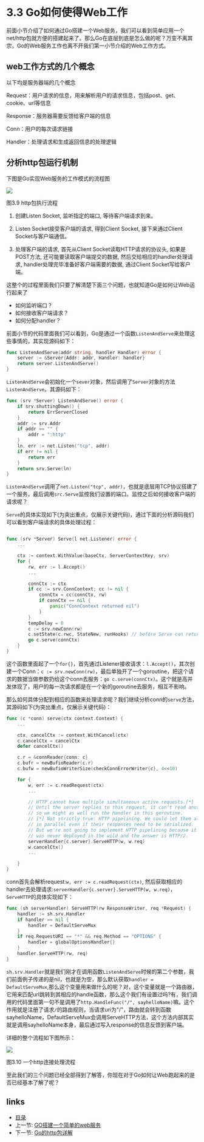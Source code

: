 # 3.3 Go如何使得Web工作

前面小节介绍了如何通过Go搭建一个Web服务，我们可以看到简单应用一个net/http包就方便的搭建起来了。那么Go在底层到底是怎么做的呢？万变不离其宗，Go的Web服务工作也离不开我们第一小节介绍的Web工作方式。

## web工作方式的几个概念

以下均是服务器端的几个概念

Request：用户请求的信息，用来解析用户的请求信息，包括post、get、cookie、url等信息

Response：服务器需要反馈给客户端的信息

Conn：用户的每次请求链接

Handler：处理请求和生成返回信息的处理逻辑

## 分析http包运行机制

下图是Go实现Web服务的工作模式的流程图

![](images/3.3.http.png?raw=true)

图3.9 http包执行流程

1. 创建Listen Socket, 监听指定的端口, 等待客户端请求到来。

2. Listen Socket接受客户端的请求, 得到Client Socket, 接下来通过Client Socket与客户端通信。

3. 处理客户端的请求, 首先从Client Socket读取HTTP请求的协议头, 如果是POST方法, 还可能要读取客户端提交的数据, 然后交给相应的handler处理请求, handler处理完毕准备好客户端需要的数据, 通过Client Socket写给客户端。

这整个的过程里面我们只要了解清楚下面三个问题，也就知道Go是如何让Web运行起来了

- 如何监听端口？
- 如何接收客户端请求？
- 如何分配handler？

前面小节的代码里面我们可以看到，Go是通过一个函数`ListenAndServe`来处理这些事情的，其实现源码如下：

```Go
func ListenAndServe(addr string, handler Handler) error {
	server := &Server{Addr: addr, Handler: handler}
	return server.ListenAndServe()
}

```

`ListenAndServe`会初始化一个`sever`对象，然后调用了`Server`对象的方法`ListenAndServe`。其源码如下：

```Go
func (srv *Server) ListenAndServe() error {
	if srv.shuttingDown() {
		return ErrServerClosed
	}
	addr := srv.Addr
	if addr == "" {
		addr = ":http"
	}
	ln, err := net.Listen("tcp", addr)
	if err != nil {
		return err
	}
	return srv.Serve(ln)
}

```

`ListenAndServe`调用了`net.Listen("tcp", addr)`，也就是底层用TCP协议搭建了一个服务，最后调用`src.Serve`监控我们设置的端口。监控之后如何接收客户端的请求呢？

`Serve`的具体实现如下(为突出重点，仅展示关键代码)，通过下面的分析源码我们可以看到客户端请求的具体处理过程：

```Go

func (srv *Server) Serve(l net.Listener) error {
	...

	ctx := context.WithValue(baseCtx, ServerContextKey, srv)
	for {
		rw, err := l.Accept()
		...

		connCtx := ctx
		if cc := srv.ConnContext; cc != nil {
			connCtx = cc(connCtx, rw)
			if connCtx == nil {
				panic("ConnContext returned nil")
			}
		}
		tempDelay = 0
		c := srv.newConn(rw)
		c.setState(c.rwc, StateNew, runHooks) // before Serve can return
		go c.serve(connCtx)
	}
}

```

这个函数里面起了一个`for{}`，首先通过Listener接收请求：`l.Accept()`，其次创建一个Conn：`c := srv.newConn(rw)`，最后单独开了一个goroutine，把这个请求的数据当做参数扔给这个conn去服务：`go c.serve(connCtx)`。这个就是高并发体现了，用户的每一次请求都是在一个新的goroutine去服务，相互不影响。

那么如何具体分配到相应的函数来处理请求呢？我们继续分析conn的`serve`方法，其源码如下(为突出重点，仅展示关键代码)：

```Go
func (c *conn) serve(ctx context.Context) {
    ...

	ctx, cancelCtx := context.WithCancel(ctx)
	c.cancelCtx = cancelCtx
	defer cancelCtx()

	c.r = &connReader{conn: c}
	c.bufr = newBufioReader(c.r)
	c.bufw = newBufioWriterSize(checkConnErrorWriter{c}, 4<<10)

	for {
		w, err := c.readRequest(ctx)
        ...

		// HTTP cannot have multiple simultaneous active requests.[*]
		// Until the server replies to this request, it can't read another,
		// so we might as well run the handler in this goroutine.
		// [*] Not strictly true: HTTP pipelining. We could let them all process
		// in parallel even if their responses need to be serialized.
		// But we're not going to implement HTTP pipelining because it
		// was never deployed in the wild and the answer is HTTP/2.
		serverHandler{c.server}.ServeHTTP(w, w.req)
		w.cancelCtx()
        ...

	}
}
```

conn首先会解析request:`w, err := c.readRequest(ctx)`, 然后获取相应的handler去处理请求:`serverHandler{c.server}.ServeHTTP(w, w.req)`，`ServeHTTP`的具体实现如下：

```Go
func (sh serverHandler) ServeHTTP(rw ResponseWriter, req *Request) {
	handler := sh.srv.Handler
	if handler == nil {
		handler = DefaultServeMux
	}
	if req.RequestURI == "*" && req.Method == "OPTIONS" {
		handler = globalOptionsHandler{}
	}
	handler.ServeHTTP(rw, req)
}
```

`sh.srv.Handler`就是我们刚才在调用函数`ListenAndServe`时候的第二个参数，我们前面例子传递的是nil，也就是为空，那么默认获取`handler = DefaultServeMux`,那么这个变量用来做什么的呢？对，这个变量就是一个路由器，它用来匹配url跳转到其相应的handle函数，那么这个我们有设置过吗?有，我们调用的代码里面第一句不是调用了`http.HandleFunc("/", sayhelloName)`嘛。这个作用就是注册了请求`/`的路由规则，当请求uri为"/"，路由就会转到函数sayhelloName，DefaultServeMux会调用ServeHTTP方法，这个方法内部其实就是调用sayhelloName本身，最后通过写入response的信息反馈到客户端。

详细的整个流程如下图所示：

![](images/3.3.illustrator.png?raw=true)

图3.10 一个http连接处理流程

至此我们的三个问题已经全部得到了解答，你现在对于Go如何让Web跑起来的是否已经基本了解了呢？

## links

* [目录](<preface.md>)
* 上一节: [GO搭建一个简单的web服务](<03.2.md>)
* 下一节: [Go的http包详解](<03.4.md>)
